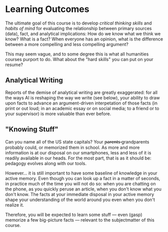 # Learning Outcomes

The ultimate goal of this course is to develop *critical thinking skills* and *habits of mind* for evaluating the relationship between primary sources (data), fact, and analytical implications: How do we know what we think we know? What is a fact? When everyone has an opinion, what is the difference between a more compelling and less compelling argument?

This may seem vague, and to some degree this is what all humanities courses purport to do. What about the "hard skills" you can put on your resume?

## Analytical Writing

Reports of the demise of analytical writing are greatly exaggerated: for all the ways AI is reshaping the way we write (see below), your ability to draw upon facts to advance an argument-driven interpetation of those facts (in print or out loud; in an academic essay or on social media; to a friend or to your supervisor) is more valuable than ever before.

## "Knowing Stuff"

Can you name all of the US state capitals? Your p̶a̶r̶e̶n̶t̶s̶ grandparents probably could, or memorized them in school. As more and more information is at our disposal on our smartphones, less and less of it is readily available in our heads. For the most part, that is as it should be: pedagogy evolves along with our tools.

However... it is still important to have some baseline of knowledge in your active memory. Even though you can look up a fact in a matter of seconds, in practice much of the time you will not do so: when you are chatting on the phone, as you quickly peruse an article, when you don't know what you don't know. The facts at your immediate disposal in your active memory shape your understanding of the world around you even when you don't realize it.

Therefore, you will be expected to learn some stuff — even (gasp) memorize a few big-picture facts — relevant to the subjectmatter of this course.













